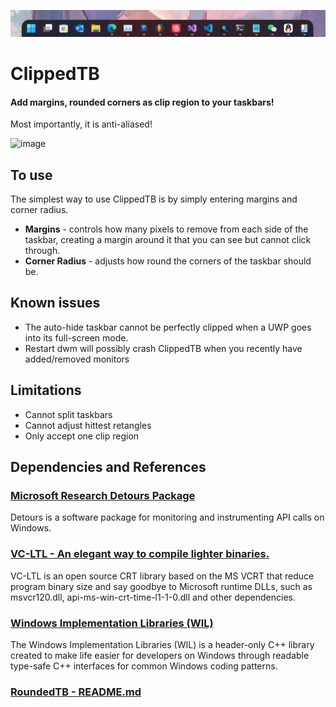 ![ClippedTB](Images\banner.png)
# ClippedTB
#### Add margins, rounded corners as clip region to your taskbars!   
Most importantly, it is anti-aliased!

![image](Images\screenshot.png)
## To use
The simplest way to use ClippedTB is by simply entering margins and corner radius.
 - **Margins** - controls how many pixels to remove from each side of the taskbar, creating a margin around it that you can see but cannot click through.
 -  **Corner Radius** - adjusts how round the corners of the taskbar should be.
## Known issues
- The auto-hide taskbar cannot be perfectly clipped when a UWP goes into its full-screen mode.
- Restart dwm will possibly crash ClippedTB when you recently have added/removed monitors
## Limitations
- Cannot split taskbars
- Cannot adjust hittest retangles
- Only accept one clip region
## Dependencies and References
### [Microsoft Research Detours Package](https://github.com/microsoft/Detours)  
Detours is a software package for monitoring and instrumenting API calls on Windows.  
### [VC-LTL - An elegant way to compile lighter binaries.](https://github.com/Chuyu-Team/VC-LTL5)  
VC-LTL is an open source CRT library based on the MS VCRT that reduce program binary size and say goodbye to Microsoft runtime DLLs, such as msvcr120.dll, api-ms-win-crt-time-l1-1-0.dll and other dependencies.  
### [Windows Implementation Libraries (WIL)](https://github.com/Microsoft/wil)  
The Windows Implementation Libraries (WIL) is a header-only C++ library created to make life easier for developers on Windows through readable type-safe C++ interfaces for common Windows coding patterns.  
### [RoundedTB - README.md](https://github.com/RoundedTB/RoundedTB/blob/master/README.md) 
